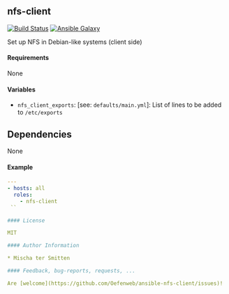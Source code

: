 ## nfs-client

[![Build Status](https://travis-ci.org/Oefenweb/ansible-nfs-client.svg?branch=master)](https://travis-ci.org/Oefenweb/ansible-nfs-client)
[![Ansible Galaxy](http://img.shields.io/badge/ansible--galaxy-nfs--client-blue.svg)](https://galaxy.ansible.com/Oefenweb/nfs-client/)

Set up NFS in Debian-like systems (client side)

#### Requirements

None

#### Variables

* `nfs_client_exports`: [see: `defaults/main.yml`]: List of lines to be added to `/etc/exports`

## Dependencies

None

#### Example

```yaml
---
- hosts: all
  roles:
    - nfs-client
 ``

#### License

MIT

#### Author Information

* Mischa ter Smitten

#### Feedback, bug-reports, requests, ...

Are [welcome](https://github.com/Oefenweb/ansible-nfs-client/issues)!
